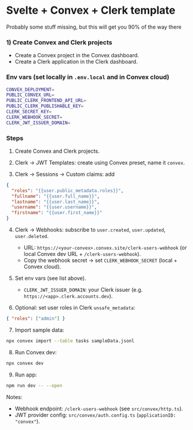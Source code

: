 # Svelte + Convex + Clerk template

Probably some stuff missing, but this will get you 90% of the way there


### 1) Create Convex and Clerk projects
- Create a Convex project in the Convex dashboard.
- Create a Clerk application in the Clerk dashboard.

### Env vars (set locally in `.env.local` and in Convex cloud)
```bash
CONVEX_DEPLOYMENT=
PUBLIC_CONVEX_URL=
PUBLIC_CLERK_FRONTEND_API_URL=
PUBLIC_CLERK_PUBLISHABLE_KEY=
CLERK_SECRET_KEY=
CLERK_WEBHOOK_SECRET=
CLERK_JWT_ISSUER_DOMAIN=
```

### Steps
1) Create Convex and Clerk projects.

2) Clerk → JWT Templates: create using Convex preset, name it `convex`.

3) Clerk → Sessions → Custom claims: add
```json
{
  "roles": "{{user.public_metadata.roles}}",
  "fullname": "{{user.full_name}}",
  "lastname": "{{user.last_name}}",
  "username": "{{user.username}}",
  "firstname": "{{user.first_name}}"
}
```

4) Clerk → Webhooks: subscribe to `user.created`, `user.updated`, `user.deleted`.
   - URL: `https://<your-convex>.convex.site/clerk-users-webhook` (or local Convex dev URL + `/clerk-users-webhook`).
   - Copy the webhook secret → set `CLERK_WEBHOOK_SECRET` (local + Convex cloud).

5) Set env vars (see list above).
   - `CLERK_JWT_ISSUER_DOMAIN`: your Clerk issuer (e.g. `https://<app>.clerk.accounts.dev`).

6) Optional: set user roles in Clerk `unsafe_metadata`:
```json
{ "roles": ["admin"] }
```

7) Import sample data:
```bash
npx convex import --table tasks sampleData.jsonl
```

8) Run Convex dev:
```bash
npx convex dev
```

9) Run app:
```bash
npm run dev -- --open
```

Notes:
- Webhook endpoint: `/clerk-users-webhook` (see `src/convex/http.ts`).
- JWT provider config: `src/convex/auth.config.ts` (`applicationID: "convex"`).
